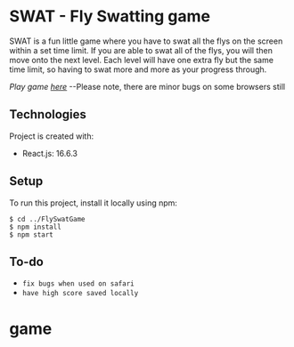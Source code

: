 # SWAT - Fly Swatting game
SWAT is a fun little game where you have to swat all the flys on the screen within a set time limit. If you are able to swat all of the flys, you will then move onto the next level. Each level will have one extra fly but the same time limit, so having to swat more and more as your progress through. 

*Play game [here](https://mrswat.herokuapp.com/)* --Please note, there are minor bugs on some browsers still
	
## Technologies
Project is created with:
* React.js: 16.6.3
	
## Setup
To run this project, install it locally using npm:

```
$ cd ../FlySwatGame
$ npm install
$ npm start

```
## To-do
* `fix bugs when used on safari`
* `have high score saved locally`
# game
